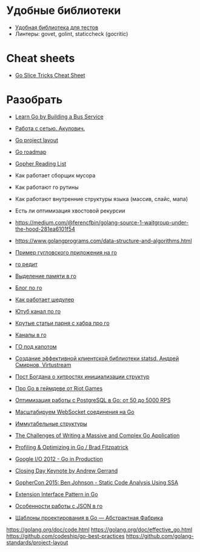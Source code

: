 
# Удобные библиотеки
- [Удобная библиотека для тестов](https://pkg.go.dev/github.com/google/go-cmp/cmp#pkg-overview)
- Линтеры:  govet, golint, staticcheck (gocritic)

# Cheat sheets
- [Go Slice Tricks Cheat Sheet](https://ueokande.github.io/go-slice-tricks/)

# Разобрать
- [Learn Go by Building a Bus Service](https://medium.com/better-programming/learn-go-by-building-a-bus-service-6c11e7b81b92)
- [Работа с сетью. Акулович.](https://www.youtube.com/watch?v=p1ILhiq5Clw&t=850s)
- [Go project layout](https://github.com/golang-standards/project-layout)
- [Go roadmap](https://github.com/Alikhll/golang-developer-roadmap)
- [Gopher Reading List](https://github.com/enocom/gopher-reading-list)
- Как работает сборщик мусора
- Как работают го рутины
- Как работают внутренние структуры языка (массив, слайс, мапа)
- Есть ли оптимизация хвостовой рекурсии
- https://medium.com/@ferencfbin/golang-source-1-waitgroup-under-the-hood-281ea6101f54
- https://www.golangprograms.com/data-structure-and-algorithms.html
- [Пример гугловского приложения на го](https://github.com/google/exposure-notifications-server)
- [го редит](https://www.reddit.com/r/golang/)
- [Выделение памяти в го](https://habr.com/ru/company/ruvds/blog/442648/)
- [Блог по го](https://blog.learngoprogramming.com/)
- [Как работает шедулер](https://povilasv.me/go-scheduler/)
- [Ютуб канал по го](https://www.youtube.com/channel/UC_BzFbxG2za3bp5NRRRXJSw/videos)
- [Крутые статьи парня с хабра про го](https://habr.com/ru/users/divan0/posts/)
- [Каналы в го](https://medium.com/german-gorelkin/data-protected-by-confinement-ec6b7be401ea)
- [ГО под капотом](https://www.youtube.com/watch?v=rloqQY9CT8I)
- [Создание эффективной клиентской библиотеки statsd. Андрей Смирнов, Virtustream](https://www.youtube.com/watch?v=OBHK6YjIS1U)
- [Пост Богдана о хитростях инициализации структур](https://telegra.ph/Konstruktory-dlya-bednyh-v-Go-11-17)
- [Про Go в геймдеве от Riot Games](https://technology.riotgames.com/news/leveraging-golang-game-development-and-operations)
- [Оптимизация работы с PostgreSQL в Go: от 50 до 5000 RPS](https://habr.com/ru/company/avito/blog/525294/)
- [Масштабируем WebSocket соединения на Go](https://habr.com/ru/company/oleg-bunin/blog/522744/)
- [Иммутабельные структуры](https://levelup.gitconnected.com/persistent-data-structures-for-gophers-persistent-stack-70aa012d3bfa)
- [The Challenges of Writing a Massive and Complex Go Application](https://www.youtube.com/watch?v=hWNwI5q01gI)
- [Profiling & Optimizing in Go / Brad Fitzpatrick](https://www.youtube.com/watch?v=xxDZuPEgbBU)
- [Google I/O 2012 - Go in Production](https://www.youtube.com/watch?v=kKQLhGZVN4A)
- [Closing Day Keynote by Andrew Gerrand](https://www.youtube.com/watch?v=dKGmK_Z1Zl0)
- [GopherCon 2015: Ben Johnson - Static Code Analysis Using SSA](https://www.youtube.com/watch?v=D2-gaMvWfQY)
- [Extension Interface Pattern in Go](https://medium.com/swlh/what-is-the-extension-interface-pattern-in-golang-ce852dcecaec)
- [Особенности работы с JSON в го](https://www.alexedwards.net/blog/json-surprises-and-gotchas)

- [Шаблоны проектирования в Go — Абстрактная Фабрика](https://habr.com/ru/post/530096/)

https://golang.org/doc/code.html
https://golang.org/doc/effective_go.html
https://github.com/codeship/go-best-practices
https://github.com/golang-standards/project-layout